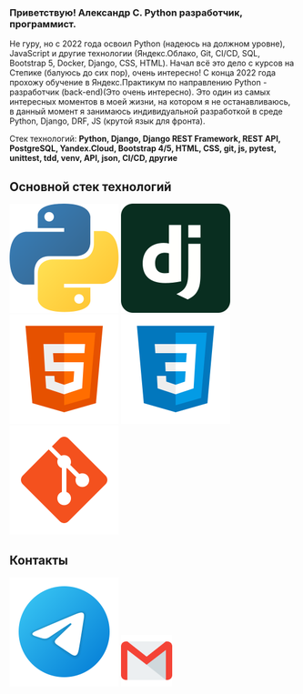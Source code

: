 ### Приветствую! Александр С. Python разработчик, программист.

Не гуру, но с 2022 года освоил Python (надеюсь на должном уровне), JavaScript и другие технологии (Яндекс.Облако, Git, CI/CD, SQL, Bootstrap 5, Docker, Django, CSS, HTML).
Начал всё это дело с курсов на Степике (балуюсь до сих пор), очень интересно! C конца 2022 года прохожу обучение в Яндекс.Практикум по направлению Python - разработчик (back-end)(Это очень интересно). Это один из самых интересных моментов в моей жизни, на котором я не останавливаюсь, в данный момент я занимаюсь индивидуальной разработкой в среде Python, Django, DRF, JS (крутой язык для фронта).

Стек технологий:
**Python, Django, Django REST Framework, REST API, PostgreSQL, Yandex.Cloud, Bootstrap 4/5, HTML, CSS, git, js, pytest, unittest, tdd, venv, API, json, CI/CD, другие**

## Основной стек технологий

![Python](/svg/python.svg)
![Django](/svg/django.svg)
![HTML](/svg/html-5.svg)
![CSS](/svg/css3.svg)
![Git](/svg/git.svg)

## Контакты

[<img src="./svg/telegram.svg">](https://t.me/AlexandrSakulin)
[<img src="./svg/gmail.svg" width="90px" height="90px">](mailto:sakulinalexandr0@gmail.com)
